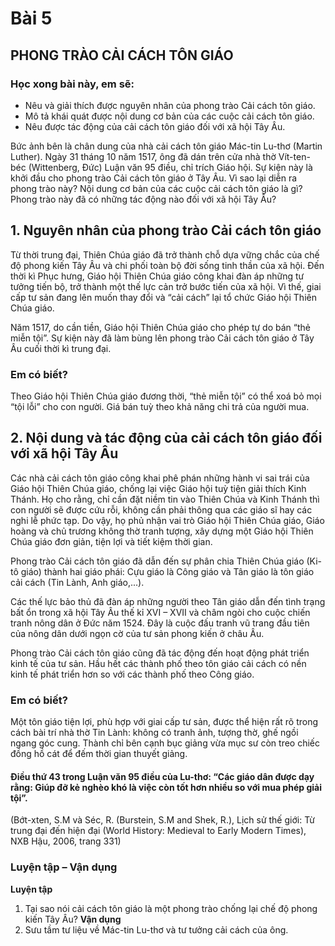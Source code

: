 # Bài 5
## PHONG TRÀO CẢI CÁCH TÔN GIÁO

### Học xong bài này, em sẽ:
*   Nêu và giải thích được nguyên nhân của phong trào Cải cách tôn giáo.
*   Mô tả khái quát được nội dung cơ bản của các cuộc cải cách tôn giáo.
*   Nêu được tác động của cải cách tôn giáo đối với xã hội Tây Âu.

Bức ảnh bên là chân dung của nhà cải cách tôn giáo Mác-tin Lu-thơ (Martin Luther). Ngày 31 tháng 10 năm 1517, ông đã dán trên cửa nhà thờ Vít-ten-béc (Wittenberg, Đức) Luận văn 95 điều, chỉ trích Giáo hội. Sự kiện này là khởi đầu cho phong trào Cải cách tôn giáo ở Tây Âu. Vì sao lại diễn ra phong trào này? Nội dung cơ bản của các cuộc cải cách tôn giáo là gì? Phong trào này đã có những tác động nào đối với xã hội Tây Âu?

## 1. Nguyên nhân của phong trào Cải cách tôn giáo

Từ thời trung đại, Thiên Chúa giáo đã trở thành chỗ dựa vững chắc của chế độ phong kiến Tây Âu và chi phối toàn bộ đời sống tinh thần của xã hội. Đến thời kì Phục hưng, Giáo hội Thiên Chúa giáo công khai đàn áp những tư tưởng tiến bộ, trở thành một thế lực cản trở bước tiến của xã hội. Vì thế, giai cấp tư sản đang lên muốn thay đổi và “cải cách” lại tổ chức Giáo hội Thiên Chúa giáo.

Năm 1517, do cần tiền, Giáo hội Thiên Chúa giáo cho phép tự do bán “thẻ miễn tội”. Sự kiện này đã làm bùng lên phong trào Cải cách tôn giáo ở Tây Âu cuối thời kì trung đại.

### Em có biết?

Theo Giáo hội Thiên Chúa giáo đương thời, “thẻ miễn tội” có thể xoá bỏ mọi “tội lỗi” cho con người. Giá bán tuỳ theo khả năng chi trả của người mua.

## 2. Nội dung và tác động của cải cách tôn giáo đối với xã hội Tây Âu

Các nhà cải cách tôn giáo công khai phê phán những hành vi sai trái của Giáo hội Thiên Chúa giáo, chống lại việc Giáo hội tuỳ tiện giải thích Kinh Thánh. Họ cho rằng, chỉ cần đặt niềm tin vào Thiên Chúa và Kinh Thánh thì con người sẽ được cứu rỗi, không cần phải thông qua các giáo sĩ hay các nghi lễ phức tạp. Do vậy, họ phủ nhận vai trò Giáo hội Thiên Chúa giáo, Giáo hoàng và chủ trương không thờ tranh tượng, xây dựng một Giáo hội Thiên Chúa giáo đơn giản, tiện lợi và tiết kiệm thời gian.

Phong trào Cải cách tôn giáo đã dẫn đến sự phân chia Thiên Chúa giáo (Ki-tô giáo) thành hai giáo phái: Cựu giáo là Công giáo và Tân giáo là tôn giáo cải cách (Tin Lành, Anh giáo,...).

Các thế lực bảo thủ đã đàn áp những người theo Tân giáo dẫn đến tình trạng bất ổn trong xã hội Tây Âu thế kỉ XVI – XVII và châm ngòi cho cuộc chiến tranh nông dân ở Đức năm 1524. Đây là cuộc đấu tranh vũ trang đầu tiên của nông dân dưới ngọn cờ của tư sản phong kiến ở châu Âu.

Phong trào Cải cách tôn giáo cũng đã tác động đến hoạt động phát triển kinh tế của tư sản. Hầu hết các thành phố theo tôn giáo cải cách có nền kinh tế phát triển hơn so với các thành phố theo Công giáo.

### Em có biết?

Một tôn giáo tiện lợi, phù hợp với giai cấp tư sản, được thể hiện rất rõ trong cách bài trí nhà thờ Tin Lành: không có tranh ảnh, tượng thờ, ghế ngồi ngang góc cung. Thành chỉ bên cạnh bục giảng vừa mục sư còn treo chiếc đồng hồ cát để đếm thời gian thuyết giảng.

#### Điều thứ 43 trong Luận văn 95 điều của Lu-thơ: “Các giáo dân được dạy rằng: Giúp đỡ kẻ nghèo khó là việc còn tốt hơn nhiều so với mua phép giải tội”.
(Bớt-xten, S.M và Séc, R. (Burstein, S.M and Shek, R.), Lịch sử thế giới: Từ trung đại đến hiện đại (World History: Medieval to Early Modern Times), NXB Hậu, 2006, trang 331)

### Luyện tập – Vận dụng

**Luyện tập**
1. Tại sao nói cải cách tôn giáo là một phong trào chống lại chế độ phong kiến Tây Âu?
**Vận dụng**
2. Sưu tầm tư liệu về Mác-tin Lu-thơ và tư tưởng cải cách của ông.
